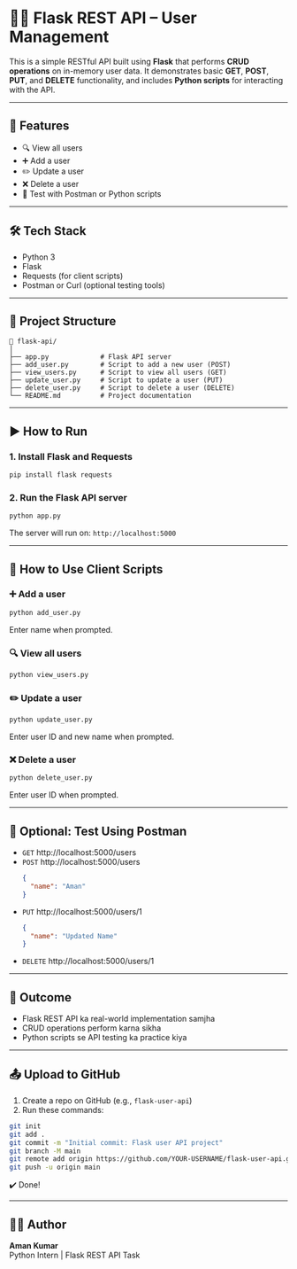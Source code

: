 # 🧑‍💻 Flask REST API – User Management

This is a simple RESTful API built using **Flask** that performs **CRUD operations** on in-memory user data. It demonstrates basic **GET**, **POST**, **PUT**, and **DELETE** functionality, and includes **Python scripts** for interacting with the API.

---

## 🚀 Features

- 🔍 View all users
- ➕ Add a user
- ✏️ Update a user
- ❌ Delete a user
- 🧪 Test with Postman or Python scripts

---

## 🛠 Tech Stack

- Python 3
- Flask
- Requests (for client scripts)
- Postman or Curl (optional testing tools)

---

## 📁 Project Structure

```
📁 flask-api/
│
├── app.py             # Flask API server
├── add_user.py        # Script to add a new user (POST)
├── view_users.py      # Script to view all users (GET)
├── update_user.py     # Script to update a user (PUT)
├── delete_user.py     # Script to delete a user (DELETE)
└── README.md          # Project documentation
```

---

## ▶️ How to Run

### 1. Install Flask and Requests
```bash
pip install flask requests
```

### 2. Run the Flask API server
```bash
python app.py
```

The server will run on: `http://localhost:5000`

---

## 🧪 How to Use Client Scripts

### ➕ Add a user
```bash
python add_user.py
```
Enter name when prompted.

### 🔍 View all users
```bash
python view_users.py
```

### ✏️ Update a user
```bash
python update_user.py
```
Enter user ID and new name when prompted.

### ❌ Delete a user
```bash
python delete_user.py
```
Enter user ID when prompted.

---

## 🧪 Optional: Test Using Postman

- `GET` http://localhost:5000/users
- `POST` http://localhost:5000/users
  ```json
  {
    "name": "Aman"
  }
  ```
- `PUT` http://localhost:5000/users/1
  ```json
  {
    "name": "Updated Name"
  }
  ```
- `DELETE` http://localhost:5000/users/1

---

## 📌 Outcome

- Flask REST API ka real-world implementation samjha
- CRUD operations perform karna sikha
- Python scripts se API testing ka practice kiya

---

## 📤 Upload to GitHub

1. Create a repo on GitHub (e.g., `flask-user-api`)
2. Run these commands:

```bash
git init
git add .
git commit -m "Initial commit: Flask user API project"
git branch -M main
git remote add origin https://github.com/YOUR-USERNAME/flask-user-api.git
git push -u origin main
```

✔️ Done!

---

## 👨‍💻 Author

**Aman Kumar**  
Python Intern | Flask REST API Task
